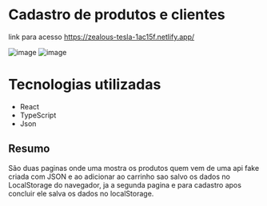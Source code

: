 
# Cadastro de produtos e clientes

link para acesso https://zealous-tesla-1ac15f.netlify.app/

![image](https://user-images.githubusercontent.com/85035512/126917705-7c118259-4e2a-4081-a8ec-c9a934e70588.png)
![image](https://user-images.githubusercontent.com/85035512/126917720-b39aa65c-9b28-4ef1-a205-00e1011ba9c9.png)

# Tecnologias utilizadas 

* React
* TypeScript
* Json

## Resumo 

São duas paginas onde uma mostra os produtos quem vem de uma api fake criada com JSON e ao adicionar ao carrinho sao salvo os dados no LocalStorage do navegador,
ja a segunda pagina e para cadastro apos concluir ele salva os dados no localStorage.

